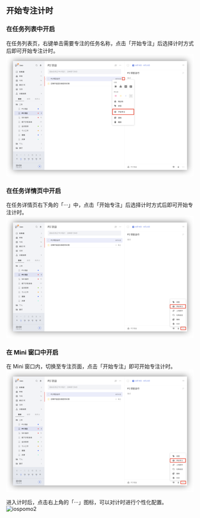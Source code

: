 ## 开始专注计时

### 在任务列表中开启

在任务列表页，右键单击需要专注的任务名称，点击「开始专注」后选择计时方式后即可开始专注计时。
![webpomo3](images/web/webpomo3.png)

### 在任务详情页中开启

在任务详情页右下角的「···」中，点击「开始专注」后选择计时方式后即可开始专注计时。
![webpomo4](images/web/webpomo4.png)

### 在 Mini 窗口中开启

在 Mini 窗口内，切换至专注页面，点击「开始专注」即可开始专注计时。
![webpomo4](images/web/webpomo4.png)

进入计时后，点击右上角的「···」图标，可以对计时进行个性化配置。
![iospomo2](../images/ios/pomo/pomosettings.png)


